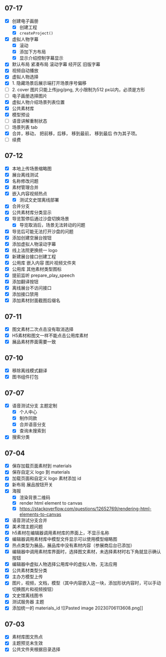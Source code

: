 ## 07-17

- [x] 创建电子画册
	- [x] 创建工程
	- [x] `createProject()`
- [x] 虚拟人物字幕
	- [x] 滚动
	- [x] 添加下方布局
	- [x] 显示介绍控制字幕显示
- [x] 默认布局 紧凑布局 滚动字幕 经开区 旧版字幕
- [x] 视频自动播放
- [x] 虚拟人物选择
- [x] 1. 隐藏场景后展示端打开场景序号偏移  
- [ ] 2. cover 图片只能上传jpg/png, 大小限制为512 px以内，必须是方形
- [ ] 电子画册选择图片
- [x] 虚拟人物介绍场景列表位置
- [x] 公共素材库
- [x] 模型预设
- [ ] 语音讲解重制状态
- [ ] 场景列表 tab
- [x] 合并，移动， 把前移，后移， 移到最前， 移到最后 作为其子项。
- [ ] 续费

## 07-12

- [x] 本地上传场景缩略图
- [x] 展台离线测试
- [x] 名称修改问题
- [x] 素材管理合并
- [x] 嵌入内容视频热点
	- [x] 测试文史馆离线部署
- [x] 合并分支
- [x] 公共素材库分类显示
- [x] 导览暂停后通过沙盘切换场景
	- [x] 导览取消后，场景无法转动的问题
- [x] 导览后可能无法打开沙盘的问题
- [x] 添加创建空展台按钮
- [x] 添加虚拟人物滚动字幕
- [x] 线上法院更换统一 logo
- [x] 新建展台接口创建工程
- [x] 公用库 嵌入内容 图片视频文件夹
- [x] 公用库 其他素材类型图标
- [x] 提前监听 prepare_play_speech
- [x] 添加翻译按钮
- [x] 离线展台不访问接口
- [x] 添加接口禁用
- [x] 添加素材封面截图后缀名

## 07-11

- [x] 图文素材二次点击没有取消选择  
- [x] H5素材和图文一样不能点击公用库素材  
- [x] 展品素材界面需要一致

## 07-10

- [x] 移除离线模式翻译
- [x] 图书组件打包

## 07-07

- [x] 语音测试分支 主题定制 
	- [x] 个人中心
	- [x] 制作同款
	- [x] 合并语音分支
	- [x] 查询未搜索到
- [x] 搜索分类

## 07-04

- [x] 保存加载页面素材到 materials
- [x] 保存自定义 logo 到 materials
- [x] 加载页面和自定义 logo 素材添加 id
- [x] 新布局 展品按钮开关
- [x] 海报
	- [x] 渲染背景二维码
	- [x] render html element to canvas
	- [x] https://stackoverflow.com/questions/12652769/rendering-html-elements-to-canvas
- [x] 语音测试分支合并
- [x] 美术馆主题问题
- [x] h5素材在编辑器调用素材库的界面上，不显示名称  
- [x] 编辑器调用素材库中模型文件显示可以使用模型缩略图  
- [x] 热点类型为展品，展品库中没有素材内容（参展商后台已添加）  
- [x] 编辑器中调用素材库界面时，选择图文素材，未选择素材时右下角就显示确认按钮  
- [x] 编辑器中虚拟人物选择公用库中的虚拟人物，无法应用
- [x] 公共素材类型分类
- [x] 主办方模型上传
- [x] 图片，视频，文档，模型（其中内容嵌入这一块，添加形状内容时，可以手动切换图片和视频按钮）
- [x] 文史馆离线图书
- [x] 测试服务器 主题
- [x] 添加统一的 materials_id
	![[Pasted image 20230706113608.png]]

## 07-03

- [x] 素材库图文热点
- [x] 主题预览未生效
- [x] 公共文件夹根据目录选择